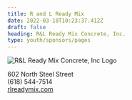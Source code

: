 ```yaml
---
title: R and L Ready Mix
date: 2022-03-18T10:23:37.412Z
draft: false
heading: R&L Ready Mix Concrete, Inc.
type: youth/sponsors/pages
---
```

![R&L Ready Mix Concrete, Inc Logo](https://res.cloudinary.com/robinson-soccer/image/upload/v1647439966/Youth/Sponsors/rl_ready_mix_concrete_tr41kl.png)

602 North Steel Street\
(618) 544-7514\
[rlreadymix.com](http://www.rlreadymix.com/)